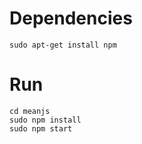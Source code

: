 # Dependencies

 ```
 sudo apt-get install npm
 ```

# Run 

  ```
  cd meanjs
  sudo npm install
  sudo npm start
  ```
